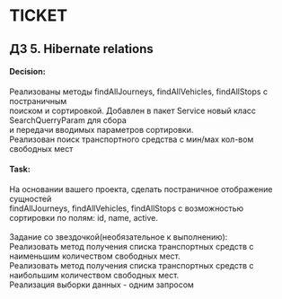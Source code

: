 # TICKET
## ДЗ 5. Hibernate relations

#### Decision: 

 Реализованы методы findAllJourneys, findAllVehicles, findAllStops с постраничным<br>
 поиском и сортировкой. Добавлен в пакет Service новый класс SearchQuerryParam для сбора<br>
 и передачи вводимых параметров сортировки.<br>
 Реализован поиск транспортного средства с мин/мах кол-вом свободных мест<br>

#### Task: 
  На основании вашего проекта, сделать постраничное отображение сущностей  <br>
  findAllJourneys, findAllVehicles, findAllStops с возможностью <br>
  сортировки по полям: id, name, active.<br><br>
Задание со звездочкой(необязательное к выполнению):<br>
Реализовать метод получения списка транспортных средств с наименьшим количеством свободных мест.<br>
Реализовать метод получения списка транспортных средств с наибольшим количеством свободных мест.<br> 
Реализация выборки данных - одним запросом<br>


  


